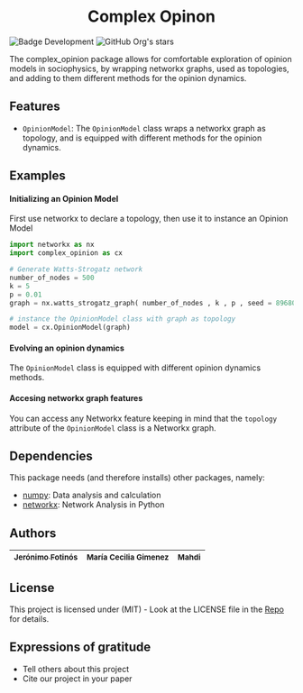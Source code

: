 <h1 align="center"> Complex Opinon </h1>


![Badge Development](https://img.shields.io/badge/STATUS-DEVELOPMENT-green)
![GitHub Org's stars](https://img.shields.io/github/stars/alxrojas?style=social)

The complex_opinion package allows for comfortable exploration of opinion models in sociophysics, by wrapping networkx graphs, used as topologies, and adding to them different methods for the opinion dynamics.


## Features

- `OpinionModel`: The `OpinionModel` class wraps a networkx graph as topology, and is equipped with different methods for the opinion dynamics.


## Examples

#### Initializing an Opinion Model
First use networkx to declare a topology, then use it to instance an Opinion Model
```python
import networkx as nx
import complex_opinion as cx

# Generate Watts-Strogatz network
number_of_nodes = 500
k = 5
p = 0.01
graph = nx.watts_strogatz_graph( number_of_nodes , k , p , seed = 896803 )

# instance the OpinionModel class with graph as topology
model = cx.OpinionModel(graph)
```
#### Evolving an opinion dynamics
The `OpinionModel` class is equipped with different opinion dynamics methods.

#### Accesing networkx graph features
You can access any Networkx feature keeping in mind that the `topology` attribute of the `OpinionModel` class is a Networkx graph. 

## Dependencies
 This package needs (and therefore installs) other packages, namely:

- [numpy](https://numpy.org/): Data analysis and calculation
- [networkx](https://networkx.org/): Network Analysis in Python

## Authors

| [<sub>Jerónimo Fotinós</sub>](https://github.com/JeroFotinos) | <sub>María Cecilia Gimenez</sub> |  <sub>Mahdi</sub> |
| :---: | :---: | :---: |

## License
This project is licensed under (MIT) - Look at the LICENSE file in the [Repo](https://github.com/JeroFotinos/ComplexOpinion) for details.

## Expressions of gratitude

* Tell others about this project
* Cite our project in your paper
